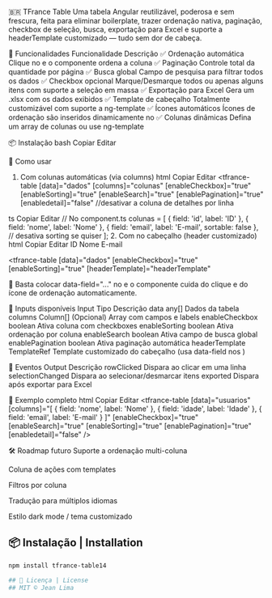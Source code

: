 🇧🇷 TFrance Table
Uma tabela Angular reutilizável, poderosa e sem frescura, feita para eliminar boilerplate, trazer ordenação nativa, paginação, checkbox de seleção, busca, exportação para Excel e suporte a headerTemplate customizado — tudo sem dor de cabeça.

🚀 Funcionalidades
Funcionalidade	Descrição
✅ Ordenação automática	Clique no <th> e o componente ordena a coluna
✅ Paginação	Controle total da quantidade por página
✅ Busca global	Campo de pesquisa para filtrar todos os dados
✅ Checkbox opcional	Marque/Desmarque todos ou apenas alguns itens com suporte a seleção em massa
✅ Exportação para Excel	Gera um .xlsx com os dados exibidos
✅ Template de cabeçalho	Totalmente customizável com suporte a ng-template
✅ Ícones automáticos	Ícones de ordenação são inseridos dinamicamente no <th>
✅ Colunas dinâmicas	Defina um array de colunas ou use ng-template

📦 Instalação
bash
Copiar
Editar


🧠 Como usar
1. Com colunas automáticas (via columns)
html
Copiar
Editar
<tfrance-table
  [data]="dados"
  [columns]="colunas"
  [enableCheckbox]="true"
  [enableSorting]="true"
  [enableSearch]="true"
  [enablePagination]="true"
  [enabledetail]="false" //desativar a coluna de detalhes por linha
>
</tfrance-table>
ts
Copiar
Editar
// No component.ts
colunas = [
  { field: 'id', label: 'ID' },
  { field: 'nome', label: 'Nome' },
  { field: 'email', label: 'E-mail', sortable: false }, // desativa sorting se quiser
];
2. Com <ng-template> no cabeçalho (header customizado)
html
Copiar
Editar
<ng-template #headerTemplate>
  <th data-field="id">ID</th>
  <th data-field="nome">Nome</th>
  <th data-field="email">E-mail</th>
</ng-template>

<tfrance-table
  [data]="dados"
  [enableCheckbox]="true"
  [enableSorting]="true"
  [headerTemplate]="headerTemplate"
>
</tfrance-table>
🧩 Basta colocar data-field="..." no <th> e o componente cuida do clique e do ícone de ordenação automaticamente.

🔧 Inputs disponíveis
Input	Tipo	Descrição
data	any[]	Dados da tabela
columns	Column[]	(Opcional) Array com campos e labels
enableCheckbox	boolean	Ativa coluna com checkboxes
enableSorting	boolean	Ativa ordenação por coluna
enableSearch	boolean	Ativa campo de busca global
enablePagination	boolean	Ativa paginação automática
headerTemplate	TemplateRef	Template customizado do cabeçalho (usa data-field nos <th>)

🎯 Eventos
Output	Descrição
rowClicked	Dispara ao clicar em uma linha
selectionChanged	Dispara ao selecionar/desmarcar itens
exported	Dispara após exportar para Excel

📁 Exemplo completo
html
Copiar
Editar
<tfrance-table
  [data]="usuarios"
  [columns]="[
    { field: 'nome', label: 'Nome' },
    { field: 'idade', label: 'Idade' },
    { field: 'email', label: 'E-mail' }
  ]"
  [enableCheckbox]="true"
  [enableSearch]="true"
  [enableSorting]="true"
  [enablePagination]="true"
  [enabledetail]="false"
/>


🛠 Roadmap futuro
 Suporte a ordenação multi-coluna

 Coluna de ações com templates

 Filtros por coluna

 Tradução para múltiplos idiomas

 Estilo dark mode / tema customizado



## 📦 Instalação | Installation

```bash
npm install tfrance-table14

## 📄 Licença | License
## MIT © Jean Lima
